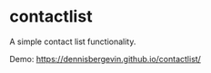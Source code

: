# contactlist

A simple contact list functionality. 

Demo: https://dennisbergevin.github.io/contactlist/
